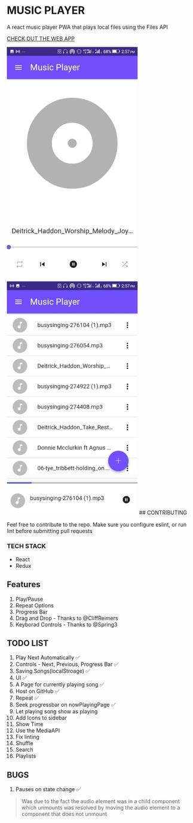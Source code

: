 # MUSIC PLAYER

 A react music player PWA that plays local files using the Files API

 [CHECK OUT THE WEB APP](https://ashinzekene.github.io/react-music-player)

  <img width="350" alt="React music player 1" src="image-1.jpg">
  <img width="350" alt="React music player 2" src="image-2.jpg">
## CONTRIBUTING

Feel free to contribute to the repo. Make sure you configure eslint, or run lint before submitting pull requests
### TECH STACK
- React
- Redux

## Features
1. Play/Pause
1. Repeat Options
1. Progress Bar
1. Drag and Drop - Thanks to @CliffReimers
1. Keyborad Controls - Thanks to @Spring3

## TODO LIST

1. Play Next Automatically ✅
1. Controls - Next, Previous, Progress Bar ✅
1. Saving Songs(localStroage) ✅
1. UI ✅
1. A Page for currently playing song ✅
1. Host on GitHub ✅
1. Repeat ✅
1. Seek progressbar on nowPlayingPage ✅
1. Let playing song show as playing
1. Add Icons to sidebar
1. Show Time
1. Use the MediaAPI
1. Fix linting
1. Shuffle
1. Search
1. Playlists

## BUGS

1. Pauses on state change ✅
  > Was due to the fact the audio element was in a child component which unmounts
  > was resolved by moving the audio element to a component that does not unmount